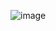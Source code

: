 ![image](https://user-images.githubusercontent.com/76472326/194502043-188babcc-203b-4f95-934e-e67037781871.png)

